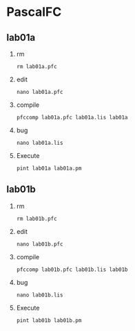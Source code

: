 # PascalFC

## lab01a

1. rm

       rm lab01a.pfc

2. edit

       nano lab01a.pfc
    
3. compile

       pfccomp lab01a.pfc lab01a.lis lab01a
    
4. bug

       nano lab01a.lis
    

5. Execute
  
       pint lab01a lab01a.pm

## lab01b

1. rm  

       rm lab01b.pfc
    
2. edit    

       nano lab01b.pfc
    
3. compile  

       pfccomp lab01b.pfc lab01b.lis lab01b
    
4. bug 
 
       nano lab01b.lis
    
5. Execute  

       pint lab01b lab01b.pm
    
